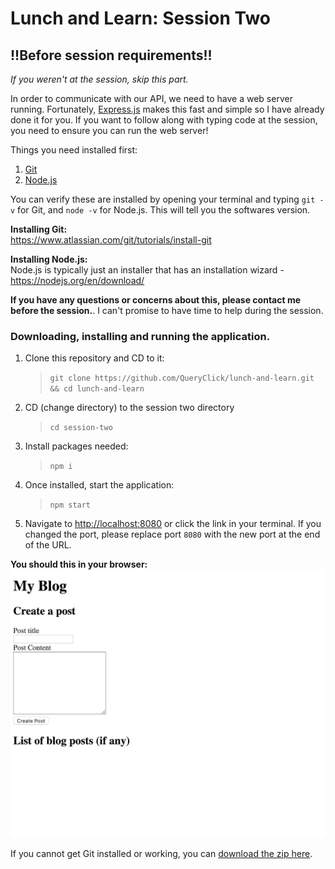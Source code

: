 # Lunch and Learn: Session Two

## !!Before session requirements!!
*If you weren't at the session, skip this part.*

In order to communicate with our API, we need to have a web server running. Fortunately, [Express.js](https://expressjs.com) makes this fast and simple so I have already done it for you. If you want to follow along with typing code at the session, you need to ensure you can run the web server!

Things you need installed first:
1. [Git](https://git-scm.com/book/en/v2/Getting-Started-Installing-Git)
2. [Node.js](https://nodejs.org/en/download)

You can verify these are installed by opening your terminal and typing `git -v` for Git, and `node -v` for Node.js. This will tell you the softwares version.

**Installing Git:**   
https://www.atlassian.com/git/tutorials/install-git

**Installing Node.js:**  
Node.js is typically just an installer that has an installation wizard - https://nodejs.org/en/download/

**If you have any questions or concerns about this, please contact me before the session.**. I can't promise to have time to help during the session.

### Downloading, installing and running the application.
1. Clone this repository and CD to it:
    > `git clone https://github.com/QueryClick/lunch-and-learn.git && cd lunch-and-learn`
2. CD (change directory) to the session two directory
    > `cd session-two`
3. Install packages needed:
    > `npm i`
4. Once installed, start the application:
    > `npm start`
5. Navigate to [http://localhost:8080](http://localhost:8080) or click the link in your terminal. If you changed the port, please replace port `8080` with the new port at the end of the URL.

**You should this in your browser:**
![screenshot of application frontend](screenshots/myblog.png)

If you cannot get Git installed or working, you can [download the zip here](https://github.com/QueryClick/lunch-and-learn/archive/master.zip).